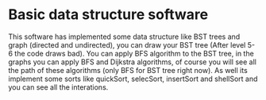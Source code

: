 # Basic data structure software

This software has implemented some data structure like BST trees and graph (directed and undirected), you can draw your BST tree (After level 5-6 the code draws bad). You can apply BFS algorithm to the BST tree, in the graphs you can apply BFS and Dijkstra algorithms, of course you will see all the path of these algorithms (only BFS for BST tree right now).
As well its implement some sorts like quickSort, selecSort, insertSort and shellSort and you can see all the interations.
